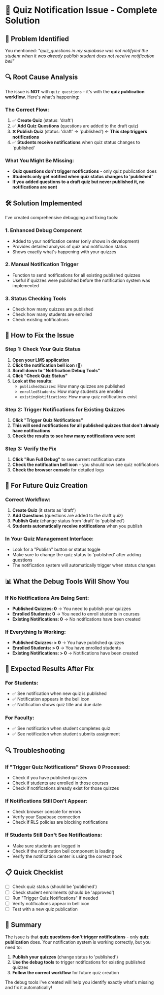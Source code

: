 # 🔔 Quiz Notification Issue - Complete Solution

## 🚨 **Problem Identified**

You mentioned: *"quiz_questions in my supabase was not notifyied the student when it was already publish student does not receive notification bell"*

## 🔍 **Root Cause Analysis**

The issue is **NOT** with `quiz_questions` - it's with the **quiz publication workflow**. Here's what's happening:

### **The Correct Flow:**
1. ✅ **Create Quiz** (status: 'draft')
2. ✅ **Add Quiz Questions** (questions are added to the draft quiz)
3. ❌ **Publish Quiz** (status: 'draft' → 'published') ← **This step triggers notifications**
4. ✅ **Students receive notifications** when quiz status changes to 'published'

### **What You Might Be Missing:**
- **Quiz questions don't trigger notifications** - only quiz publication does
- **Students only get notified when quiz status changes to 'published'**
- **If you added questions to a draft quiz but never published it, no notifications are sent**

## 🛠️ **Solution Implemented**

I've created comprehensive debugging and fixing tools:

### **1. Enhanced Debug Component**
- Added to your notification center (only shows in development)
- Provides detailed analysis of quiz and notification status
- Shows exactly what's happening with your quizzes

### **2. Manual Notification Trigger**
- Function to send notifications for all existing published quizzes
- Useful if quizzes were published before the notification system was implemented

### **3. Status Checking Tools**
- Check how many quizzes are published
- Check how many students are enrolled
- Check existing notifications

## 🚀 **How to Fix the Issue**

### **Step 1: Check Your Quiz Status**
1. **Open your LMS application**
2. **Click the notification bell icon** (🔔)
3. **Scroll down to "Notification Debug Tools"**
4. **Click "Check Quiz Status"**
5. **Look at the results:**
   - `publishedQuizzes`: How many quizzes are published
   - `enrolledStudents`: How many students are enrolled
   - `existingNotifications`: How many quiz notifications exist

### **Step 2: Trigger Notifications for Existing Quizzes**
1. **Click "Trigger Quiz Notifications"**
2. **This will send notifications for all published quizzes that don't already have notifications**
3. **Check the results to see how many notifications were sent**

### **Step 3: Verify the Fix**
1. **Click "Run Full Debug"** to see current notification state
2. **Check the notification bell icon** - you should now see quiz notifications
3. **Check the browser console** for detailed logs

## 🔧 **For Future Quiz Creation**

### **Correct Workflow:**
1. **Create Quiz** (it starts as 'draft')
2. **Add Questions** (questions are added to the draft quiz)
3. **Publish Quiz** (change status from 'draft' to 'published')
4. **Students automatically receive notifications** when you publish

### **In Your Quiz Management Interface:**
- Look for a "Publish" button or status toggle
- Make sure to change the quiz status to 'published' after adding questions
- The notification system will automatically trigger when status changes

## 📊 **What the Debug Tools Will Show You**

### **If No Notifications Are Being Sent:**
- **Published Quizzes: 0** → You need to publish your quizzes
- **Enrolled Students: 0** → You need to enroll students in courses
- **Existing Notifications: 0** → No notifications have been created

### **If Everything Is Working:**
- **Published Quizzes: > 0** → You have published quizzes
- **Enrolled Students: > 0** → You have enrolled students
- **Existing Notifications: > 0** → Notifications have been created

## 🎯 **Expected Results After Fix**

### **For Students:**
- ✅ See notification when new quiz is published
- ✅ Notification appears in the bell icon
- ✅ Notification shows quiz title and due date

### **For Faculty:**
- ✅ See notification when student completes quiz
- ✅ See notification when student submits assignment

## 🔍 **Troubleshooting**

### **If "Trigger Quiz Notifications" Shows 0 Processed:**
- Check if you have published quizzes
- Check if students are enrolled in those courses
- Check if notifications already exist for those quizzes

### **If Notifications Still Don't Appear:**
- Check browser console for errors
- Verify your Supabase connection
- Check if RLS policies are blocking notifications

### **If Students Still Don't See Notifications:**
- Make sure students are logged in
- Check if the notification bell component is loading
- Verify the notification center is using the correct hook

## 📋 **Quick Checklist**

- [ ] Check quiz status (should be 'published')
- [ ] Check student enrollments (should be 'approved')
- [ ] Run "Trigger Quiz Notifications" if needed
- [ ] Verify notifications appear in bell icon
- [ ] Test with a new quiz publication

## 🎉 **Summary**

The issue is that **quiz questions don't trigger notifications** - only **quiz publication** does. Your notification system is working correctly, but you need to:

1. **Publish your quizzes** (change status to 'published')
2. **Use the debug tools** to trigger notifications for existing published quizzes
3. **Follow the correct workflow** for future quiz creation

The debug tools I've created will help you identify exactly what's missing and fix it automatically!
